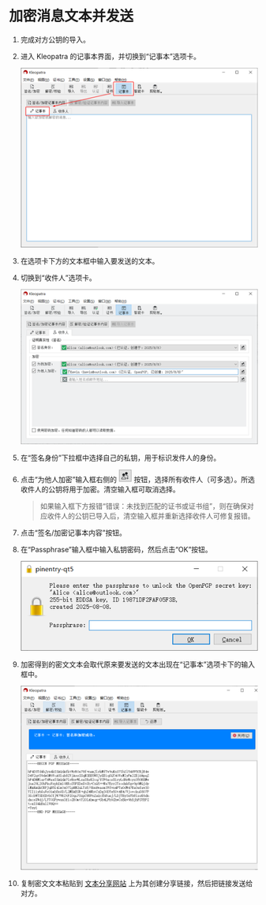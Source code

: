 # 加密消息文本并发送

1. 完成对方公钥的导入。

2. 进入 Kleopatra 的记事本界面，并切换到“记事本”选项卡。

    ![记事本](shared/notepad.png)

3. 在选项卡下方的文本框中输入要发送的文本。

4. 切换到“收件人”选项卡。

    ![收件人](encrypt-message/text-recipients.png)

5. 在“签名身份”下拉框中选择自己的私钥，用于标识发件人的身份。

6. 点击“为他人加密”输入框右侧的 ![选择证书按钮](encrypt-message/select-certificates-button.png) 按钮，选择所有收件人（可多选）。所选收件人的公钥将用于加密。清空输入框可取消选择。

    > 如果输入框下方报错“错误：未找到匹配的证书或证书组”，则在确保对应收件人的公钥已导入后，清空输入框并重新选择收件人可修复报错。

7. 点击“签名/加密记事本内容”按钮。

8. 在“Passphrase”输入框中输入私钥密码，然后点击“OK”按钮。

    ![输入私钥密码](shared/enter-private-key-passphrase.png)

9. 加密得到的密文文本会取代原来要发送的文本出现在“记事本”选项卡下的输入框中。

    ![密文](encrypt-message/ciphertext.png)

10. 复制密文文本粘贴到 [文本分享网站](../pastebin.md) 上为其创建分享链接，然后把链接发送给对方。